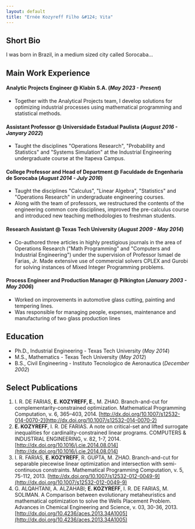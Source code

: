 ```yaml
---
layout: default
title: "Ernée Kozyreff Filho &#124; Vita"
---
```


## Short Bio

I was born in Brazil, in a medium sized city called Sorocaba...


## Main Work Experience

#### Analytic Projects Engineer @ Klabin S.A. (_May 2023 - Present_)
- Together with the Analytical Projects team, I develop solutions for optimizing industrial processes using mathematical programming and statistical methods.

#### Assistant Professor @ Universidade Estadual Paulista (_August 2016 - Janyary 2022_)
- Taught the disciplines "Operations Research", "Probability and Statistics" and "Systems Simulation" at the Industrial Engineering undergraduate course at the Itapeva Campus.

#### College Professor and Head of Department @ Faculdade de Engenharia de Sorocaba (_August 2014 - July 2016_)
- Taught the disciplines "Calculus", "Linear Algebra", "Statistics" and "Operations Research" in undergraduate engineering courses.
- Along with the team of professors, we restructured the contents of the engineering common core disciplines, improved the pre-calculus course and introduced new teaching methodologies to freshman students.

#### Research Assistant @ Texas Tech University (_August 2009 - May 2014_)
- Co-authored three articles in highly prestigious journals in the area of Operations Research ("Math Programming" and "Computers and Industrial Engineering") under the supervision of Professor Ismael de Farias, Jr. Made extensive use of commercial solvers CPLEX and Gurobi for solving instances of Mixed Integer Programming problems.

#### Process Engineer and Production Manager @ Pilkington (_January 2003 - May 2006_)
- Worked on improvements in automotive glass cutting, painting and tempering lines.
- Was responsible for managing people, expenses, maintenance and manufacturing of two glass production lines


## Education

- Ph.D., Industrial Engineering - Texas Tech University (_May 2014_)								       		
- M.S., Mathematics	- Texas Tech University (_May 2012_) 			        		
- B.S., Civil Engineering - Instituto Tecnologico de Aeronautica (_December 2002_)


## Select Publications

1. I. R. DE FARIAS, **E. KOZYREFF, E.**, M. ZHAO. Branch-and-cut for complementarity-constrained optimization. Mathematical Programming Computation, v. 6, 365–403, 2014. [http://dx.doi.org/10.1007/s12532-014-0070-2](http://dx.doi.org/10.1007/s12532-014-0070-2)
2. **E. KOZYREFF**, I. R. DE FARIAS. A note on critical-set and lifted surrogate inequalities for cardinality-constrained linear programs. COMPUTERS & INDUSTRIAL ENGINEERING, v. 82, 1-7, 2014. [http://dx.doi.org/10.1016/j.cie.2014.08.014](http://dx.doi.org/10.1016/j.cie.2014.08.014)
3. I. R. FARIAS, **E. KOZYREFF**, R. GUPTA, M. ZHAO. Branch-and-cut for separable piecewise linear optimization and intersection with semi-continuous constraints. Mathematical Programming Computation, v. 5, 75-112, 2013. [http://dx.doi.org/10.1007/s12532-012-0049-9](http://dx.doi.org/10.1007/s12532-012-0049-9)
4. G. ALQAHTANI, A. ALZAHABI; **E. KOZYREFF**, I. R. DE FARIAS, M. SOLIMAN. A Comparison between evolutionary metaheuristics and mathematical optimization to solve the Wells Placement Problem. Advances in Chemical Engineering and Science, v. 03, 30-36, 2013. [http://dx.doi.org/10.4236/aces.2013.34A1005](http://dx.doi.org/10.4236/aces.2013.34A1005)
